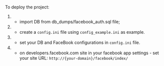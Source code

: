 To deploy the project:

1. - import DB from db_dumps/facebook_auth.sql file;
2. - create a `config.ini` file using `config_example.ini` as example.
3. - set your DB and FaceBook configurations in `config.ini` file.
4. - on developers.facebook.com site in your facebook app settings - set your site URL: `http://{your-domain}/facebook/index/`